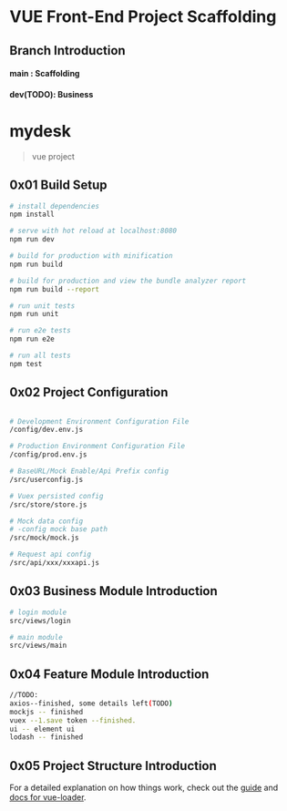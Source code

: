# VUE Front-End Project Scaffolding
## Branch Introduction
#### main : Scaffolding
#### dev(TODO): Business 
# mydesk

> vue project

## 0x01 Build Setup

```bash
# install dependencies
npm install

# serve with hot reload at localhost:8080
npm run dev

# build for production with minification
npm run build

# build for production and view the bundle analyzer report
npm run build --report

# run unit tests
npm run unit

# run e2e tests
npm run e2e

# run all tests
npm test
```

## 0x02 Project Configuration

```bash

# Development Environment Configuration File
/config/dev.env.js

# Production Environment Configuration File
/config/prod.env.js

# BaseURL/Mock Enable/Api Prefix config
/src/userconfig.js

# Vuex persisted config
/src/store/store.js

# Mock data config
# -config mock base path
/src/mock/mock.js

# Request api config
/src/api/xxx/xxxapi.js

```

## 0x03 Business Module Introduction

```bash
# login module
src/views/login

# main module
src/views/main

```

## 0x04 Feature Module Introduction

```bash
//TODO:
axios--finished, some details left(TODO)
mockjs -- finished
vuex --1.save token --finished.
ui -- element ui
lodash -- finished

```

## 0x05 Project Structure Introduction

For a detailed explanation on how things work, check out the [guide](http://vuejs-templates.github.io/webpack/) and [docs for vue-loader](http://vuejs.github.io/vue-loader).
